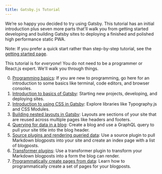 ```yaml
---
title: Gatsby.js Tutorial
---
```


We’re so happy you decided to try using Gatsby. This tutorial has an initial introduction plus seven more parts that'll walk you from getting started developing and building Gatsby sites to deploying a finished and polished high performance static PWA.

Note: If you prefer a quick start rather than step-by-step tutorial, see the [getting started page](/docs/).

This tutorial is for _everyone_! You do not need to be a programmer or React.js expert. We'll walk you through things.

0. [Programming basics](/tutorial/part-zero/): If you are new to programming, go here for an introduction to some basics like terminal, code editors, and browser consoles.
1. [Introduction to basics of Gatsby](/tutorial/part-one/): Starting new projects, developing, and deploying sites.
2. [Introduction to using CSS in Gatsby](/tutorial/part-two/): Explore libraries like Typography.js and CSS Modules.
3. [Building nested layouts in Gatsby](/tutorial/part-three/): Layouts are sections of your site that are reused across multiple pages like headers and footers.
4. [Querying for data in a blog](/tutorial/part-four/): Create a blog and use a GraphQL query to pull your site title into the blog header. 
5. [Source plugins and rendering queried data](/tutorial/part-five/): Use a source plugin to pull Markdown blogposts into your site and create an index page with a list of blogposts.
6. [Transformer plugins](/tutorial/part-six/): Use a transformer plugin to transform your Markdown blogposts into a form the blog can render.
7. [Programmatically create pages from data](/tutorial/part-seven/): Learn how to programmatically create a set of pages for your blogposts.